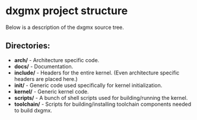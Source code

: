 # dxgmx project structure
Below is a description of the dxgmx source tree.

## Directories:
- **arch/** - Architecture specific code.
- **docs/** - Documentation.
- **include/** - Headers for the entire kernel. (Even architecture specific headers are placed here.)
- **init/** - Generic code used specifically for kernel initialization.
- **kernel/** - Generic kernel code.
- **scripts/** - A bunch of shell scripts used for building/running the kernel.
- **toolchain/** - Scripts for building/installing toolchain components needed to build dxgmx.
